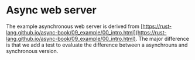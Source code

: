 # Async web server

The example asynchronous web server is derived from [https://rust-lang.github.io/async-book/09_example/00_intro.html](https://rust-lang.github.io/async-book/09_example/00_intro.html).
The major difference is that we add a test to evaluate the difference between a asynchrouns and synchronous version.
